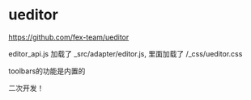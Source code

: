 # ueditor

https://github.com/fex-team/ueditor

editor_api.js 加载了  _src/adapter/editor.js, 里面加载了  /_css/ueditor.css

toolbars的功能是内置的

二次开发！